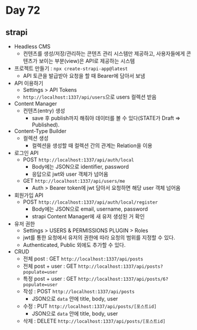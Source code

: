 # Day 72

## strapi

- Headless CMS
  - 컨텐츠를 생성/저장/관리하는 콘텐츠 관리 시스템만 제공하고, 사용자들에게 콘텐츠가 보이는 부분(view)은 API로 제공하는 시스템
- 프로젝트 만들기 : `npx create-strapi-app@latest`
  - API 토큰을 발급받아 요청을 할 때 Bearer에 담아서 보냄
- API 이용하기
  - Settings > API Tokens
  - `http://localhost:1337/api/users`으로 users 컬렉션 받음
- Content Manager
  - 컨텐츠(entry) 생성
    - save 후 publish까지 해줘야 데이터를 볼 수 있다(STATE가 Draft => Published).
- Content-Type Builder
  - 컬렉션 생성
    - 컬렉션을 생성할 때 컬렉션 간의 관계는 Relation을 이용
- 로그인 API
  - POST `http://localhost:1337/api/auth/local`
    - Body에는 JSON으로 identifier, password
    - 응답으로 jwt와 user 객체가 넘어옴
  - GET `http://localhost:1337/api/users/me`
    - Auth > Bearer token에 jwt 담아서 요청하면 해당 user 객체 넘어옴
- 회원가입 API
  - POST `http://localhost:1337/api/auth/local/register`
    - Body에는 JSON으로 email, username, password
    - strapi Content Manager에 새 유저 생성된 거 확인
- 유저 권한
  - Settings > USERS & PERMISSIONS PLUGIN > Roles
  - jwt를 통한 요청에서 유저의 권한에 따라 요청의 범위를 지정할 수 있다.
  - Authenticated, Public 외에도 추가할 수 있다.
- CRUD
  - 전체 post : GET `http://localhost:1337/api/posts`
  - 전체 post + user : GET `http://localhost:1337/api/posts?populate=user`
  - 특정 post + user : GET `http://localhost:1337/api/posts/6?populate=user`
  - 작성 : POST `http://localhost:1337/api/posts`
    - JSON으로 `data` 안에 title, body, user
  - 수정 : PUT `http://localhost:1337/api/posts/[포스트id]`
    - JSON으로 `data` 안에 title, body, user
  - 삭제 : DELETE `http://localhost:1337/api/posts/[포스트id]`
